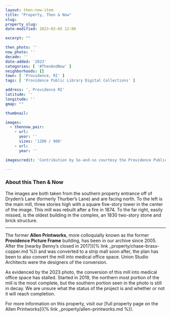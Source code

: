 ```yaml
---
layout: then-now-item
title: "Property, Then & Now"
slug: 
property_slug:
date-modified: 2023-03-03 12:00

excerpt: ""

then_photo: ''
now_photo: ''
decade: ''
date-added: '2023'
categories: [ '#ThenAndNow' ]
neighborhoods: []
town: [ 'Providence, RI' ]
tags: [ 'Providence Public Library Digital Collections' ]

address: ', Providence RI'
latitude: ''
longitude: ''
gmap: ""

thumbnail: 

images:
  - thennow_pair:
    - url: 
      year: ''
      sizes: '1200 / 900'
    - url: 
      year: ''

imagescredit: 'Contribution by So-and-so courtesy the Providence Public Library, <a href="//provlibdigital.org/islandora/object/islandora%253A290" target="_blank">Rhode Island Mills and Mill Villages Photograph Collection</a>'

---
```


### About this Then & Now

The images are both taken from the southern property entrance off of Dryden’s Lane (formerly Thurber’s Lane) and are facing north. To the left is the main mill, three stories high with a square five-story tower in the center of the image. This mill was rebuilt after a fire in 1874. To the far right, easily missed, is the oldest building in the complex, an 1830 two-story stone and brick structure. 

***

The former **Allen Printworks**, more colloquially known as the former **Providence Picture Frame** building, has been in our archive since 2005. After the [nearby Benny’s closed in 2017]({% link _property/chase-brass-copper.md %}) and was converted to a strip mall soon after, the plan has been to also convert the mill into medical office space. Union Studio Architects were the designers of the conversion. 

As evidenced by the 2023 photo, the conversion of this mill into medical office space has stalled. Started in 2019, the northern most portion of the mill is the most complete, but the southern portion seen in the photo is still in decay. We are unsure what the status of the project is and whether or not it will reach completion. 

For more information on this property, visit our [full property page on the Allen Printworks]({% link _property/allen-printworks.md %}).
